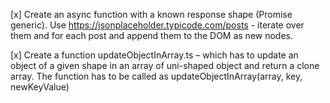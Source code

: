 [x] Create an async function with a known response shape (Promise generic). Use
https://jsonplaceholder.typicode.com/posts - iterate over them and for each post and append them to the
DOM as new nodes.

[x] Create a function updateObjectInArray.ts – which has to update an object of a given shape in an array of
uni-shaped object and return a clone array. The function has to be called as
updateObjectInArray<ObjectShape>(array, key, newKeyValue)

